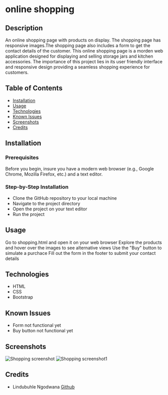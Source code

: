 # online shopping

## Description 
An online shopping page with products on display. The shopping page has responsive images.The shopping page also includes a form to get the contact details of the customer.
This online shopping page is a morden web application designed for displaying and selling storage jars and kitchen accessories.
The importance of this project lies in its user friendly interface and responsive design providing a seamless shopping experience for customers.

## Table of Contents 
- [Installation](#installation)
- [Usage](#usage)
- [Technologies](#technologies)
- [Known Issues](#known-issues)
- [Screenshots](#screenshots)
- [Credits](#credits)

## Installation 

### Prerequisites 
Before you begin, insure you have a modern web browser (e.g., Google Chrome, Mozilla Firefox, etc.) and a text editor.

### Step-by-Step Installation
- Clone the GitHub repository to your local machine
- Navigate to the project directory
- Open the project on your text editor
- Run the project

## Usage
Go to shopping.html and open it on your web browser 
Explore the products and hover over the images to see alternative views
Use the "Buy" button to simulate a purchace
Fill out the form in the footer to submit your contact details 

## Technologies
- HTML
- CSS
- Bootstrap

## Known Issues
- Form not functional yet
- Buy button not functional yet

## Screenshots
![Shopping screenshot](/images/shopping_screenshot)
![Shopping screenshot1](/images/shopping_screenshot)

## Credits
- Lindubuhle Ngodwana
  [Github](https://github.com/Lindubuhle)

